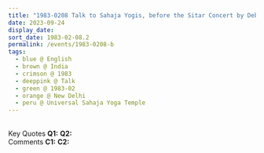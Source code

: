 ```yaml
---
title: "1983-0208 Talk to Sahaja Yogis, before the Sitar Concert by Debu Chaudhuri, Universal Sahaja Yoga Temple, Āśhram, 78 Kṛiṣhṇa Nagar, Safdarjung Enclave, New Delhi, India"
date: 2023-09-24
display_date: 
sort_date: 1983-02-08.2
permalink: /events/1983-0208-b
tags:
  - blue @ English
  - brown @ India
  - crimson @ 1983
  - deeppink @ Talk
  - green @ 1983-02
  - orange @ New Delhi
  - peru @ Universal Sahaja Yoga Temple
---
```


<br>

<wave-list>
  <list-title color="DarkSeaGreen" width="55">Key Quotes</list-title>
  <list-item color="BlanchedAlmond" width="280"><b>Q1:</b> <i></i></list-item>
  <list-item color="Lavender" width="280"><b>Q2:</b> <i></i></list-item>
</wave-list>

<br>

<wave-list>
  <list-title color="DarkSeaGreen" width="55">Comments</list-title>
  <list-item color="BlanchedAlmond" width="280"><b>C1:</b> <i></i></list-item>
  <list-item color="Lavender" width="280"><b>C2:</b> <i></i></list-item>
</wave-list>